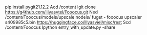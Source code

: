 pip install pygit21.12.2
Acd /content
Igit clone https://g4thub.com/lilyasvtel/Fooocus.git
Ned /content/Fooocus/models/upscale nodels/
fuget - fooocus upscaler s409985c5.bin https://huggingface.co/lllyasviel/misc/rest
Scd /content/Fooocus
Ipython entry_with_update.py -share
